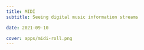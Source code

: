 ```yaml
---
title: MIDI
subtitle: Seeing digital music information streams

date: 2021-09-10

cover: apps/midi-roll.png
---
```

